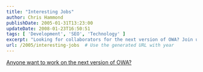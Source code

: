 ```yaml
---
title: "Interesting Jobs"
author: Chris Hammond
publishDate: 2005-01-31T13:23:00
updateDate: 2008-01-23T16:50:51
tags: [ 'Development', 'SEO', 'Technology' ]
excerpt: "Looking for collaborators for the next version of OWA? Join us and be part of the team shaping the future of OWA. Let's make it awesome together!"
url: /2005/interesting-jobs  # Use the generated URL with year
---
```

<P><A href="https://weblogs.asp.net/ksharkey/archive/2005/01/31/363962.aspx">Anyone want to work on the next version of OWA?</A></P>

